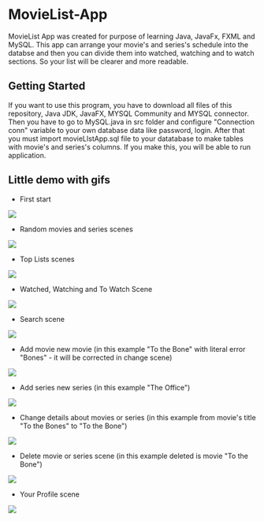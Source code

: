 # MovieList-App
MovieList App was created for purpose of learning Java, JavaFx, FXML and MySQL. This app can arrange your movie's and series's schedule 
into the databse and then you can divide them into watched, watching and to watch sections. So your list will be clearer and more readable.

## Getting Started

If you want to use this program, you have to download all files of this repository, Java JDK, JavaFX, MYSQL Community and MYSQL connector.
Then you have to go to MySQL.java in src folder and configure "Connection conn" variable to your own database data like password, login.
After that you must import movieLIstApp.sql file to your datatabase to make tables with movie's and series's columns. If you make this, you will be able to run application.

## Little demo with gifs

- First start

<img src="https://i.imgur.com/b1lbTif.gif"></img>


- Random movies and series scenes

<img src="https://i.imgur.com/33ZioT9.gif">


- Top Lists scenes

<img src="https://i.imgur.com/dHDcNEt.gif">


- Watched, Watching and To Watch Scene

<img src="https://i.imgur.com/jAi9Clh.gif">


- Search scene

<img src="https://i.imgur.com/3gntzta.gif">


- Add movie new movie (in this example "To the Bone" with literal error "Bones" - it will be corrected in change scene)

<img src="https://i.imgur.com/c4MrWoO.gif">


- Add series new series (in this example "The Office")

<img src="https://i.imgur.com/n9saiJK.gif">


- Change details about movies or series (in this example from movie's title "To the Bones" to "To the Bone")

<img src="https://i.imgur.com/N3oWTru.gif">


- Delete movie or series scene (in this example deleted is movie "To the Bone")

<img src="https://i.imgur.com/r6wyMie.gif">


- Your Profile scene

<img src="https://i.imgur.com/X3zX6Xp.gif">

